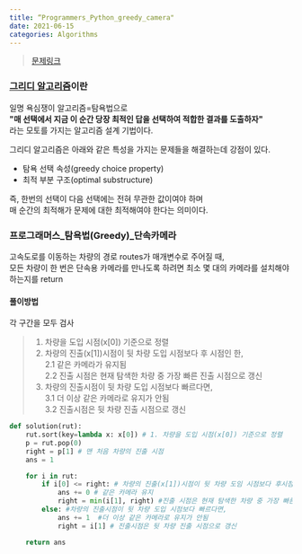 ```yaml
---
title: “Programmers_Python_greedy_camera"
date: 2021-06-15
categories: Algorithms
---
```

> [문제링크](https://programmers.co.kr/learn/courses/30/parts/12244)

### [그리디 알고리즘](https://namu.wiki/w/그리디%20알고리즘?from=탐욕법)이란
일명 욕심쟁이 알고리즘=탐욕법으로  <br>
**"매 선택에서 지금 이 순간 당장 최적인 답을 선택하여 적합한 결과를 도출하자"**<br>
라는 모토를 가지는 알고리즘 설계 기법이다.

그리디 알고리즘은 아래와 같은 특성을 가지는 문제들을 해결하는데 강점이 있다. <br>
- 탐욕 선택 속성(greedy choice property)<br>
- 최적 부분 구조(optimal substructure)<br>

즉, 한번의 선택이 다음 선택에는 전혀 무관한 값이여야 하며 <br>
매 순간의 최적해가 문제에 대한 최적해여야 한다는 의미이다.

### 프로그래머스_탐욕법(Greedy)_단속카메라
고속도로를 이동하는 차량의 경로 routes가 매개변수로 주어질 때, <br>
모든 차량이 한 번은 단속용 카메라를 만나도록 하려면 최소 몇 대의 카메라를 설치해야 하는지를 return
  
#### 풀이방법
각 구간을 모두 검사

> 1. 차량을 도입 시점(x[0]) 기준으로 정렬
> 2. 차량의 진출(x[1])시점이 뒷 차량 도입 시점보다 후 시점인 한,<br>
>   2.1 같은 카메라가 유지됨<br>
>   2.2 진출 시점은 현재 탐색한 차량 중 가장 빠른 진출 시점으로 갱신<br>
> 3. 차량의 진출시점이 뒷 차량 도입 시점보다 빠르다면,<br>
>   3.1 더 이상 같은 카메라로 유지가 안됨<br>
>   3.2 진출시점은 뒷 차량 진출 시점으로 갱신

  
```python
def solution(rut):
    rut.sort(key=lambda x: x[0]) # 1. 차량을 도입 시점(x[0]) 기준으로 정렬
    p = rut.pop(0)
    right = p[1] # 맨 처음 차량의 진출 시점
    ans = 1

    for i in rut:
        if i[0] <= right: # 차량의 진출(x[1])시점이 뒷 차량 도임 시점보다 후시점
            ans += 0 # 같은 카메라 유지
            right = min(i[1], right) #진출 시점은 현재 탐색한 차량 중 가장 빠른 진출 시점으로 갱신
        else: #차량의 진출시점이 뒷 차량 도입 시점보다 빠르다면,
            ans += 1  #더 이상 같은 카메라로 유지가 안됨
            right = i[1] # 진출시점은 뒷 차량 진출 시점으로 갱신

    return ans
```


